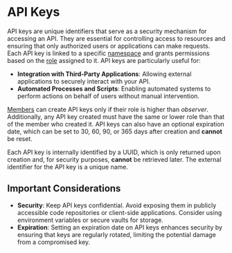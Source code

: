 # API Keys

API keys are unique identifiers that serve as a security mechanism for
accessing an API. They are essential for controlling access to resources and
ensuring that only authorized users or applications can make requests. Each API
key is linked to a specific [namespace](../../../namespaces/index.md) and
grants permissions based on the [role](../members/roles.md) assigned to it. API
keys are particularly useful for:

- **Integration with Third-Party Applications**: Allowing external applications
  to securely interact with your API.
- **Automated Processes and Scripts**: Enabling automated systems to perform
  actions on behalf of users without manual intervention.

[Members](../members/index.md) can create API keys only if their role is higher
than *observer*. Additionally, any API key created must have the same or lower
role than that of the member who created it. API keys can also have an optional
expiration date, which can be set to 30, 60, 90, or 365 days after creation and
**cannot** be reset.

Each API key is internally identified by a UUID, which is only returned upon
creation and, for security purposes, **cannot** be retrieved later. The
external identifier for the API key is a unique name.

## Important Considerations

- **Security**: Keep API keys confidential. Avoid exposing them in publicly
  accessible code repositories or client-side applications. Consider using
  environment variables or secure vaults for storage.
- **Expiration**: Setting an expiration date on API keys enhances security by
  ensuring that keys are regularly rotated, limiting the potential damage from a
  compromised key.
